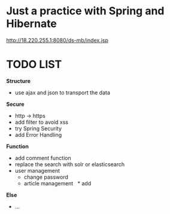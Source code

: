 # Just a practice with Spring and Hibernate
http://18.220.255.1:8080/ds-mb/index.jsp

# TODO LIST

**Structure**
* use ajax and json to transport the data 

**Secure**
- http -> https
- add filter to avoid xss
- try Spring Security
- add Error Handling

**Function**
* add comment function
* replace the search with solr or elasticsearch
* user management
  * change password
  * article management
   * add


**Else**
* ...
